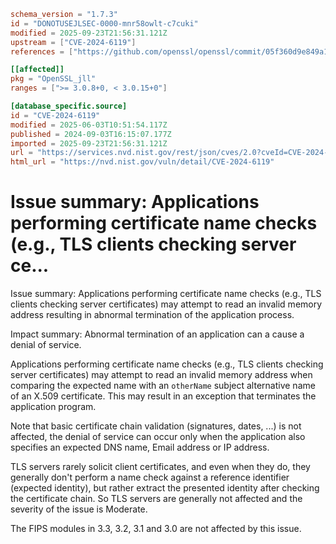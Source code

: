 ```toml
schema_version = "1.7.3"
id = "DONOTUSEJLSEC-0000-mnr58owlt-c7cuki"
modified = 2025-09-23T21:56:31.121Z
upstream = ["CVE-2024-6119"]
references = ["https://github.com/openssl/openssl/commit/05f360d9e849a1b277db628f1f13083a7f8dd04f", "https://github.com/openssl/openssl/commit/06d1dc3fa96a2ba5a3e22735a033012aadc9f0d6", "https://github.com/openssl/openssl/commit/621f3729831b05ee828a3203eddb621d014ff2b2", "https://github.com/openssl/openssl/commit/7dfcee2cd2a63b2c64b9b4b0850be64cb695b0a0", "https://openssl-library.org/news/secadv/20240903.txt", "http://www.openwall.com/lists/oss-security/2024/09/03/4", "https://lists.freebsd.org/archives/freebsd-security/2024-September/000303.html", "https://security.netapp.com/advisory/ntap-20240912-0001/"]

[[affected]]
pkg = "OpenSSL_jll"
ranges = [">= 3.0.8+0, < 3.0.15+0"]

[database_specific.source]
id = "CVE-2024-6119"
modified = 2025-06-03T10:51:54.117Z
published = 2024-09-03T16:15:07.177Z
imported = 2025-09-23T21:56:31.121Z
url = "https://services.nvd.nist.gov/rest/json/cves/2.0?cveId=CVE-2024-6119"
html_url = "https://nvd.nist.gov/vuln/detail/CVE-2024-6119"
```

# Issue summary: Applications performing certificate name checks (e.g., TLS clients checking server ce...

Issue summary: Applications performing certificate name checks (e.g., TLS clients checking server certificates) may attempt to read an invalid memory address resulting in abnormal termination of the application process.

Impact summary: Abnormal termination of an application can a cause a denial of service.

Applications performing certificate name checks (e.g., TLS clients checking server certificates) may attempt to read an invalid memory address when comparing the expected name with an `otherName` subject alternative name of an X.509 certificate. This may result in an exception that terminates the application program.

Note that basic certificate chain validation (signatures, dates, ...) is not affected, the denial of service can occur only when the application also specifies an expected DNS name, Email address or IP address.

TLS servers rarely solicit client certificates, and even when they do, they generally don't perform a name check against a reference identifier (expected identity), but rather extract the presented identity after checking the certificate chain.  So TLS servers are generally not affected and the severity of the issue is Moderate.

The FIPS modules in 3.3, 3.2, 3.1 and 3.0 are not affected by this issue.

